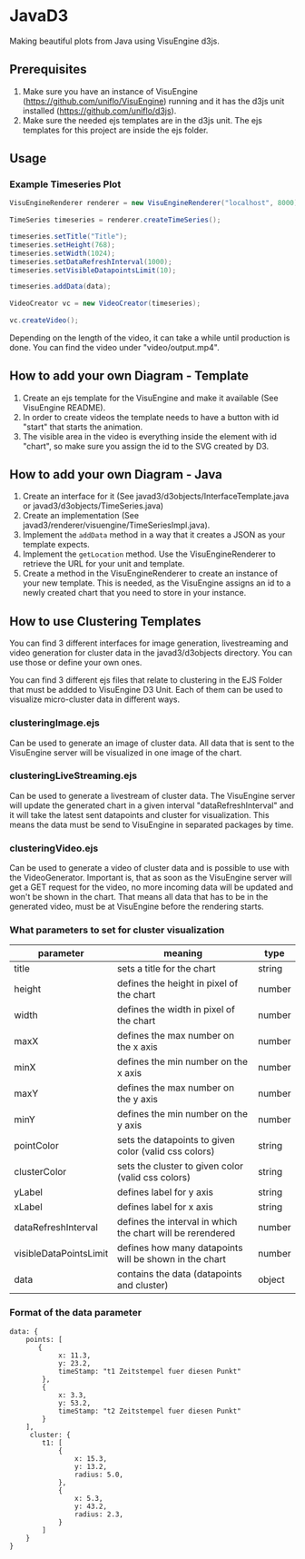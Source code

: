 # JavaD3
Making beautiful plots from Java using VisuEngine d3js.

## Prerequisites

1. Make sure you have an instance of VisuEngine (https://github.com/uniflo/VisuEngine) running and it has the d3js unit installed (https://github.com/uniflo/d3js).
2. Make sure the needed ejs templates are in the d3js unit. The ejs templates for this project are inside the ejs folder.

## Usage

### Example Timeseries Plot

```Java
VisuEngineRenderer renderer = new VisuEngineRenderer("localhost", 8000);
		
TimeSeries timeseries = renderer.createTimeSeries();

timeseries.setTitle("Title");
timeseries.setHeight(768);
timeseries.setWidth(1024);
timeseries.setDataRefreshInterval(1000);
timeseries.setVisibleDatapointsLimit(10);

timeseries.addData(data);
		
VideoCreator vc = new VideoCreator(timeseries);
		
vc.createVideo();
```

Depending on the length of the video, it can take a while until production is done.
You can find the video under "video/output.mp4".

## How to add your own Diagram - Template

1. Create an ejs template for the VisuEngine and make it available (See VisuEngine README).
2. In order to create videos the template needs to have a button with id "start" that starts the animation.
3. The visible area in the video is everything inside the element with id "chart", so make sure you assign the id to the SVG created by D3.

## How to add your own Diagram - Java

1. Create an interface for it (See javad3/d3objects/InterfaceTemplate.java or javad3/d3objects/TimeSeries.java)
2. Create an implementation (See javad3/renderer/visuengine/TimeSeriesImpl.java).
3. Implement the <code>addData</code> method in a way that it creates a JSON as your template expects.
4. Implement the <code>getLocation</code> method. Use the VisuEngineRenderer to retrieve the URL for your unit and template.
5. Create a method in the VisuEngineRenderer to create an instance of your new template. This is needed, as the VisuEngine assigns an id to a newly created chart that you need to store in your instance.

## How to use Clustering Templates

You can find 3 different interfaces for image generation, livestreaming and video generation for cluster data in the javad3/d3objects directory. You can use those or define your own ones. 

You can find 3 different ejs files that relate to clustering in the EJS Folder that must be addded to VisuEngine D3 Unit. Each of them can be used to visualize micro-cluster data in different ways.

### clusteringImage.ejs
Can be used to generate an image of cluster data. All data that is sent to the VisuEngine server will be visualized in one image of the chart.

### clusteringLiveStreaming.ejs
Can be used to generate a livestream of cluster data. The VisuEngine server will update the generated chart in a given interval "dataRefreshInterval" and it will take the latest sent datapoints and cluster for visualization. This means the data must be send to VisuEngine in separated packages by time.

### clusteringVideo.ejs
Can be used to generate a video of cluster data and is possible to use with the VideoGenerator. Important is, that as soon as the VisuEngine server will get a GET request for the video, no more incoming data will be updated and won't be shown in the chart. That means all data that has to be in the generated video, must be at VisuEngine before the rendering starts.

### What parameters to set for cluster visualization

|parameter 		|meaning   							|type 	|
|---			|---								|---	|
|title   		|sets a title for the chart					|string |
|height   		|defines the height in pixel of the chart			|number |
|width   		|defines the width in pixel of the chart			|number |
|maxX   		|defines the max number on the x axis				|number |
|minX   		|defines the min number on the x axis				|number |
|maxY   		|defines the max number on the y axis				|number |
|minY   		|defines the min number on the y axis				|number |
|pointColor   		|sets the datapoints to given color (valid css colors)		|string |
|clusterColor   	|sets the cluster to given color (valid css colors)		|string |
|yLabel   		|defines label for y axis					|string |    
|xLabel   		|defines label for x axis					|string |
|dataRefreshInterval   	|defines the interval in which the chart will be rerendered	|number |
|visibleDataPointsLimit |defines how many datapoints will be shown in the chart		|number |
|data   		|contains the data (datapoints and cluster)			|object | 

### Format of the data parameter

```
data: {
    points: [
       {
            x: 11.3,
            y: 23.2, 
            timeStamp: "t1 Zeitstempel fuer diesen Punkt"
        },
        {
            x: 3.3,
            y: 53.2, 
            timeStamp: "t2 Zeitstempel fuer diesen Punkt"
        }
    ],
     cluster: {
        t1: [
            {
                x: 15.3,
                y: 13.2, 
                radius: 5.0,
            },
            {
                x: 5.3,
                y: 43.2, 
                radius: 2.3,
            }
        ]
    }
}
```
